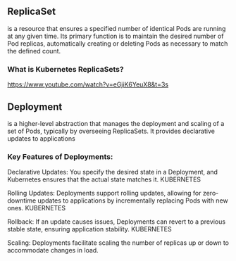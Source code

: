## ReplicaSet
is a resource that ensures a specified number of identical Pods are running at any given time. Its primary function is to maintain the desired number of Pod replicas, automatically creating or deleting Pods as necessary to match the defined count. 

### What is Kubernetes ReplicaSets?
https://www.youtube.com/watch?v=eGjiK6YeuX8&t=3s


## Deployment
is a higher-level abstraction that manages the deployment and scaling of a set of Pods, typically by overseeing ReplicaSets. It provides declarative updates to applications

### Key Features of Deployments:
Declarative Updates: You specify the desired state in a Deployment, and Kubernetes ensures that the actual state matches it. 
KUBERNETES

Rolling Updates: Deployments support rolling updates, allowing for zero-downtime updates to applications by incrementally replacing Pods with new ones. 
KUBERNETES

Rollback: If an update causes issues, Deployments can revert to a previous stable state, ensuring application stability. 
KUBERNETES

Scaling: Deployments facilitate scaling the number of replicas up or down to accommodate changes in load.

